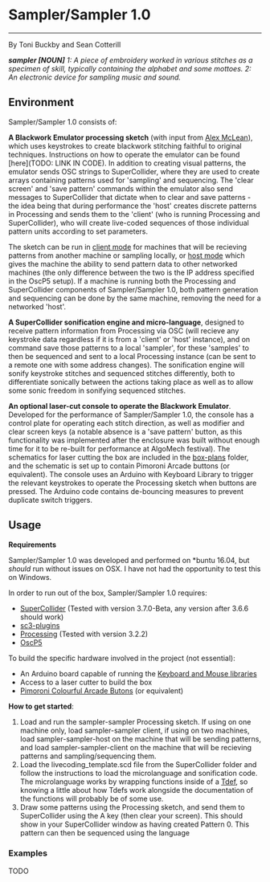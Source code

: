 # Sampler/Sampler 1.0
----------------

By Toni Buckby and Sean Cotterill

_**sampler [NOUN]**
1: A piece of embroidery worked in various stitches as a specimen of skill, typically containing the alphabet and some mottoes.
2: An electronic device for sampling music and sound._

## Environment

Sampler/Sampler 1.0 consists of:

**A Blackwork Emulator processing sketch** (with input from [Alex McLean](https://github.com/yaxu/)), which uses keystrokes to create blackwork stitching faithful to original techniques. Instructions on how to operate the emulator can be found [here](TODO: LINK IN CODE). In addition to creating visual patterns, the emulator sends OSC strings to SuperCollider, where they are used to create arrays containing patterns used for 'sampling' and sequencing. The 'clear screen' and 'save pattern' commands within the emulator also send messages to SuperCollider that dictate when to clear and save patterns - the idea being that during performance the 'host' creates discrete patterns in Processing and sends them to the 'client' (who is running Processing and SuperCollider), who will create live-coded sequences of those individual pattern units according to set parameters.

The sketch can be run in [client mode](../1.0/sampler_sampler_client/sampler_sampler_client.pde) for machines that will be recieving patterns from another machine or sampling locally, or [host mode](../1.0/sampler_sampler_host/sampler_sampler_host.pde) which gives the machine the ability to send pattern data to other networked machines (the only 
difference between the two is the IP address specified in the OscP5 setup). If a machine is running both the Processing and SuperCollider components of Sampler/Sampler 1.0, both pattern generation and sequencing can be done by the same machine, removing the need for a networked 'host'.

**A SuperCollider sonification engine and micro-language**, designed to receive pattern information from Processing via OSC (will recieve any keystroke data regardless if it is from a 'client' or 'host' instance), and on command save those patterns to a local 'sampler', for these 'samples' to then be sequenced and sent to a local Processing instance (can be sent to a remote one with some address changes). The sonification engine will sonify keystroke stitches and sequenced stitches differently, both to differentiate sonically between the actions taking place as well as to allow some sonic freedom in sonifying sequenced stitches.

**An optional laser-cut console to operate the Blackwork Emulator**. Developed for the performance of Sampler/Sampler 1.0, the console has a control plate for operating each stitch direction, as well as modifier and clear screen keys (a notable absence is a 'save pattern' button, as this functionality was implemented after the enclosure was built without enough time for it to be re-built for performance at AlgoMech festival). The schematics for laser cutting the box are included in the [box-plans](../1.0/box-plans) folder, and the schematic is set up to contain Pimoroni Arcade buttons (or equivalent). The console uses an Arduino with Keyboard Library to trigger the relevant keystrokes to operate the Processing sketch when buttons are pressed. The Arduino code contains de-bouncing measures to prevent duplicate switch triggers.


## Usage

**Requirements**

Sampler/Sampler 1.0 was developed and performed on \*buntu 16.04, but _should_ run without issues on OSX. I have not had the opportunity to test this on Windows.

In order to run out of the box, Sampler/Sampler 1.0 requires:
* [SuperCollider](https://github.com/supercollider/supercollider) (Tested with version 3.7.0-Beta, any version after 3.6.6 should work)
* [sc3-plugins](https://github.com/supercollider/sc3-plugins)
* [Processing](https://processing.org) (Tested with version 3.2.2)
* [OscP5](http://www.sojamo.de/libraries/oscP5/)

To build the specific hardware involved in the project (not essential):
* An Arduino board capable of running the [Keyboard and Mouse libraries](https://www.arduino.cc/en/Reference/MouseKeyboard)
* Access to a laser cutter to build the box
* [Pimoroni Colourful Arcade Butons](https://shop.pimoroni.com/products/colourful-arcade-buttons) (or equivalent)


**How to get started**:

1. Load and run the sampler-sampler Processing sketch. If using on one machine only, load sampler-sampler client, if using on two machines, load sampler-sampler-host on the machine that will be sending patterns, and load sampler-sampler-client on the machine that will be recieving patterns and sampling/sequencing them.
2. Load the livecoding_template.scd file from the SuperCollider folder and follow the instructions to load the microlanguage and sonification code. The microlanguage works by wrapping functions inside of a [Tdef](http://doc.sccode.org/Classes/Tdef.html), so knowing a little about how Tdefs work alongside the documentation of the functions will probably be of some use.
3. Draw some patterns using the Processing sketch, and send them to SuperCollider using the A key (then clear your screen). This should show in your SuperCollider window as having created Pattern 0. This pattern can then be sequenced using the language

### Examples

TODO
